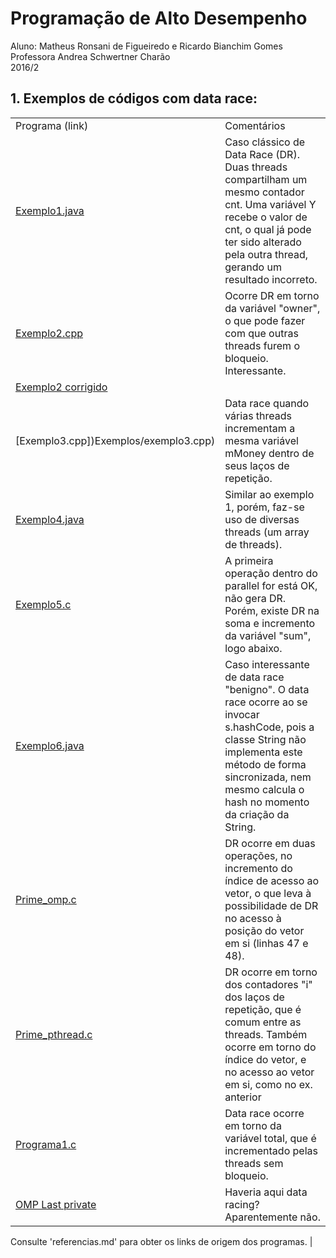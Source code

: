 # Programação de Alto Desempenho
Aluno: Matheus Ronsani de Figueiredo e Ricardo Bianchim Gomes    
Professora Andrea Schwertner Charão  
2016/2  
## 1. Exemplos de códigos com data race:

|                                                         |                                                                                                                                                                                                                          | 
|---------------------------------------------------------|--------------------------------------------------------------------------------------------------------------------------------------------------------------------------------------------------------------------------| 
| Programa (link)                                         | Comentários                                                                                                                                                                                                              | 
| [Exemplo1.java](Exemplos/exemplo1.java)                 | Caso clássico de Data Race (DR). Duas threads compartilham um mesmo contador cnt. Uma variável Y recebe o valor de cnt, o qual já pode ter sido alterado pela outra thread, gerando um resultado incorreto.              | 
| [Exemplo2.cpp](Exemplos/exemplo2.cpp)                   | Ocorre DR em torno da variável "owner", o que pode fazer com que outras threads furem o bloqueio. Interessante.                                                                                                          | 
| [Exemplo2 corrigido](Exemplos/exemplo2_correto.cpp)     |                                                                                                                                                                                                                          | 
| [Exemplo3.cpp])Exemplos/exemplo3.cpp)                   | Data race quando várias threads incrementam a mesma variável mMoney dentro de seus laços de repetição.                                                                                                                   | 
| [Exemplo4.java](Exemplos/exemplo4.java)                 | Similar ao exemplo 1, porém, faz-se uso de diversas threads (um array de threads).                                                                                                                                       | 
| [Exemplo5.c](Exemplos/exemplo5.c)                       | A primeira operação dentro do parallel for está OK, não gera DR. Porém, existe DR na soma e incremento da variável "sum", logo abaixo.                                                                                   | 
| [Exemplo6.java](Exemplos/exemplo6.java)                 | Caso interessante de data race "benigno".  O data race ocorre ao se invocar s.hashCode, pois a classe String não implementa este método de forma sincronizada, nem mesmo calcula o hash no momento da criação da String. | 
| [Prime_omp.c](Exemplos/prime_omp.c)                     | DR ocorre em duas operações, no incremento do índice de acesso ao vetor, o que leva à possibilidade de DR no acesso à posição do vetor em si (linhas 47 e 48).                                                           | 
| [Prime_pthread.c](Exemplos/prime_pthread.c)             | DR ocorre em torno dos contadores "i" dos laços de repetição, que é comum entre as threads. Também ocorre em torno do índice do vetor, e no acesso ao vetor em si, como no ex. anterior                                  | 
| [Programa1.c](Exemplos/programa1.c)                     | Data race ocorre em torno da variável total, que é incrementado pelas threads sem bloqueio.                                                                                                                              | 
| [OMP Last private](Exemplos/fig7-7-first-lastprivate.c) | Haveria aqui data racing? Aparentemente não.  

Consulte 'referencias.md' para obter os links de origem dos programas.                                                                                                                                                                           | 
